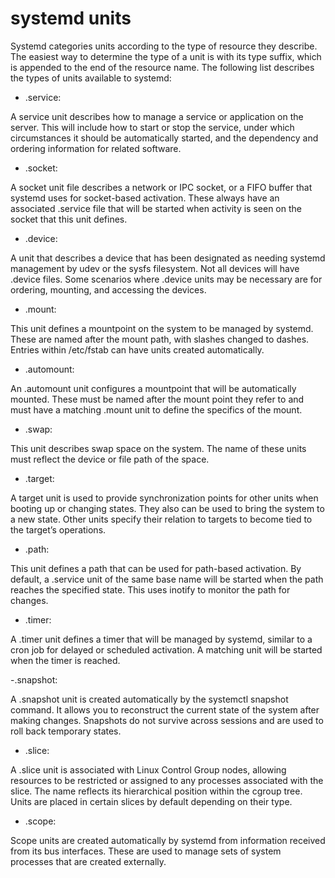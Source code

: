 # systemd units

Systemd categories units according to the type of resource they describe. The
easiest way to determine the type of a unit is with its type suffix, which is
appended to the end of the resource name. The following list describes the types
of units available to systemd:

- .service:

A service unit describes how to manage a service or application on the server.
This will include how to start or stop the service, under which circumstances it
should be automatically started, and the dependency and ordering information for
related software.

- .socket:

A socket unit file describes a network or IPC socket, or a FIFO buffer that
systemd uses for socket-based activation. These always have an associated
.service file that will be started when activity is seen on the socket that this
unit defines.

- .device:

A unit that describes a device that has been designated as needing systemd
management by udev or the sysfs filesystem. Not all devices will have .device
files. Some scenarios where .device units may be necessary are for ordering,
mounting, and accessing the devices.

- .mount:

This unit defines a mountpoint on the system to be managed by systemd. These are
named after the mount path, with slashes changed to dashes. Entries within
/etc/fstab can have units created automatically.

- .automount:

An .automount unit configures a mountpoint that will be automatically mounted.
These must be named after the mount point they refer to and must have a matching
.mount unit to define the specifics of the mount.

- .swap:

This unit describes swap space on the system. The name of these units must
reflect the device or file path of the space.

- .target:

A target unit is used to provide synchronization points for other units when
booting up or changing states. They also can be used to bring the system to a
new state. Other units specify their relation to targets to become tied to the
target’s operations.

- .path:

This unit defines a path that can be used for path-based activation. By default,
a .service unit of the same base name will be started when the path reaches the
specified state. This uses inotify to monitor the path for changes.

- .timer:

A .timer unit defines a timer that will be managed by systemd, similar to a cron
job for delayed or scheduled activation. A matching unit will be started when
the timer is reached.

-.snapshot:

A .snapshot unit is created automatically by the systemctl snapshot command. It
allows you to reconstruct the current state of the system after making changes.
Snapshots do not survive across sessions and are used to roll back temporary
states.

- .slice:

A .slice unit is associated with Linux Control Group nodes, allowing resources
to be restricted or assigned to any processes associated with the slice. The
name reflects its hierarchical position within the cgroup tree. Units are placed
in certain slices by default depending on their type.

- .scope:

Scope units are created automatically by systemd from information received from
its bus interfaces. These are used to manage sets of system processes that are
created externally.

